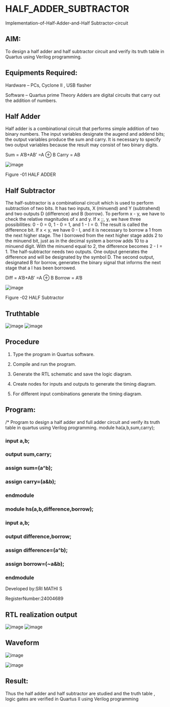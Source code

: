 # HALF_ADDER_SUBTRACTOR

Implementation-of-Half-Adder-and-Half Subtractor-circuit

## AIM:

To design a half adder and half subtractor circuit and verify its truth table in Quartus using Verilog programming.

## Equipments Required:

Hardware – PCs, Cyclone II , USB flasher 

Software – Quartus prime Theory Adders are digital circuits that carry out the addition of numbers.

## Half Adder

Half adder is a combinational circuit that performs simple addition of two binary numbers. The input variables designate the augend and addend bits; the output variables produce the sum and carry. It is necessary to specify two output variables because the result may consist of two binary digits.

Sum = A’B+AB’ =A ⊕ B Carry = AB

![image](https://github.com/naavaneetha/HALF_ADDER_SUBTRACTOR/assets/154305477/bd4a0b2c-cdbc-4184-ab08-81578f121e1f)

Figure -01 HALF ADDER

## Half Subtractor

The half-subtractor is a combinational circuit which is used to perform subtraction of two bits. It has two inputs, X (minuend) and Y (subtrahend) and two outputs D (difference) and B (borrow). To perform x - y, we have to check the relative magnitudes of x and y. If x ;;, y, we have three possibilities: 0 - 0 = 0, 1 - 0 = 1, and 1 - I = 0. The result is called the difference bit. If x < y, we have 0 - I, and it is necessary to borrow a 1 from the next higher stage. The I borrowed from the next higher stage adds 2 to the minuend bit, just as in the decimal system a borrow adds 10 to a minuend digit. With the minuend equal to 2, the difference becomes 2 - I = 1. The half-subtractor needs two outputs. One output generates the difference and will be designated by the symbol D. The second output, designated B for borrow, generates the binary signal that informs the next stage that a I has been borrowed. 

Diff = A’B+AB’ =A ⊕ B
Borrow = A’B

 ![image](https://github.com/naavaneetha/HALF_ADDER_SUBTRACTOR/assets/154305477/d76b099c-513f-4e7c-843a-e2fd028a531a)

Figure -02 HALF Subtractor

## Truthtable
![image](https://github.com/user-attachments/assets/4b6d49aa-be52-412e-b259-198a58b5253c)
![image](https://github.com/user-attachments/assets/8fbae4c2-55dd-4d1d-b84b-aa18459841b5)



## Procedure

1.	Type the program in Quartus software.

2.	Compile and run the program.

3.	Generate the RTL schematic and save the logic diagram.

4.	Create nodes for inputs and outputs to generate the timing diagram.

5.	For different input combinations generate the timing diagram.


## Program:

/* Program to design a half adder and full adder circuit and verify its truth table in quartus using Verilog programming.
module ha(a,b,sum,carry);
### input a,b;
### output sum,carry;
### assign sum=(a^b);
### assign carry=(a&b);
### endmodule

### module hs(a,b,difference,borrow);
### input a,b;
### output difference,borrow;
### assign difference=(a^b);
### assign borrow=(~a&b);
### endmodule

Developed by:SRI MATHI S

RegisterNumber:24004689

## RTL realization output
![image](https://github.com/user-attachments/assets/7d8223ed-e811-4237-8fe1-fa30f896dd94)
![image](https://github.com/user-attachments/assets/c009f656-358f-4aad-98c9-0162e530380c)


## Waveform
![image](https://github.com/user-attachments/assets/6e472ffb-127b-4662-a3d0-e193795be950)

![image](https://github.com/user-attachments/assets/0be73214-bb5c-4c62-90ab-81685270c46c)



## Result:
Thus the half adder and half subtractor are studied and the truth table , logic gates are verified in Quartus II using Verilog programming
